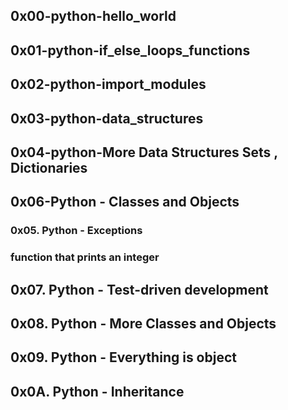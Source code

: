 ## 0x00-python-hello_world 
## 0x01-python-if_else_loops_functions
##  0x02-python-import_modules
##  0x03-python-data_structures
## 0x04-python-More Data Structures Sets , Dictionaries
## 0x06-Python - Classes and Objects
### 0x05. Python - Exceptions
### function that prints an integer
## 0x07. Python - Test-driven development
## 0x08. Python - More Classes and Objects
## 0x09. Python - Everything is object
## 0x0A. Python - Inheritance
